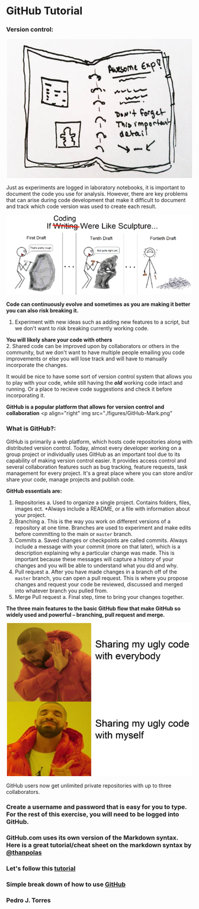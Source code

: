 # GitHub Tutorial

### Version control:
<p align="center">
 <img src="./figures/labnotebook.jpg" width="500">
</p>

Just as experiments are logged in laboratory notebooks, it is important to document the code you use for analysis. However, there are key problems that can arise during code development that make it difficult to document and track which code version was used to create each result. 

<p align="center">
 <img src="./figures/codevssculpture.png" width="700">
</p>

**Code can continuously evolve and sometimes as you are making it better you can also risk breaking it.**
   1. Experiment with new ideas such as adding new features to a script, but we don't want to risk breaking currently working code.

**You will likely share your code with others**  
   2. Shared code can be improved upon by collaborators or others in the community, but we don't want to have multiple people emailing you code improvements or else you will lose track and will have to manually incorporate the changes.
 
It would be nice to have some sort of version control system that allows you to play with your code, while still having the ***old*** working code intact and running. Or a place to recieve code suggestions and check it before incorporating it.

**GitHub is a popular platform that allows for version control and collaboration** <p align="right" img src="./figures/GitHub-Mark.png" </p>

### What is GitHub?:
GitHub is primarily a web platform, which hosts code repositories along with distributed version control. Today, almost every developer working on a group project or individually uses GitHub as an important tool due to its capability of making version control easier. It provides access control and several collaboration features such as bug tracking, feature requests, task management for every project. It's a great place where you can store and/or share your code, manage projects and publish code. 

**GitHub essentials are:**
1. Repositories
   a. Used to organize a single project. Contains folders, files, images ect. *Always include a README, or a file with information about your project. 
2. Branching
   a. This is the way you work on different versions of a repository at one time. Branches are used to experiment and make edits before committing  to the main or ```master``` branch.
3. Commits
   a. Saved changes or checkpoints are called commits. Always include a message with your commit (more on that later), which is a description explaining why a particular change was made. This is important because these messages will capture a history of your changes and you will be able to understand what you did and why.
4. Pull request
   a. After you have made changes in a branch off of the ```master``` branch, you can open a pull request. This is where you propose changes and request your code be reviewed, discussed and merged into whatever branch you pulled from.
5. Merge Pull request
   a. Final step, time to bring  your changes together.
   
**The three main features to the basic GitHub flow that make GitHub so widely used and powerful – branching, pull request and merge.** 

<p align="center">
 <img src="./figures/drake.png" width="500">
</p>

GitHub users now get unlimited private repositories with up to three collaborators.

### Create a username and password that is easy for you to type. For the rest of this exercise, you will need to be logged into GitHub.
### GitHub.com uses its own version of the Markdown syntax. Here is a great tutorial/cheat sheet on the markdown syntax by [@thanpolas](https://github.com/thanpolas/Practice/blob/master/Markdown-Cheatsheet.md)
### Let's follow this [tutorial](https://guides.github.com/activities/hello-world/)
### Simple break down of how to use [GitHub](https://guides.github.com/introduction/flow/)

### Pedro J. Torres
